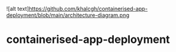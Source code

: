 ![alt text]https://github.com/khalcgh/containerised-app-deployment/blob/main/architecture-diagram.png
# containerised-app-deployment
